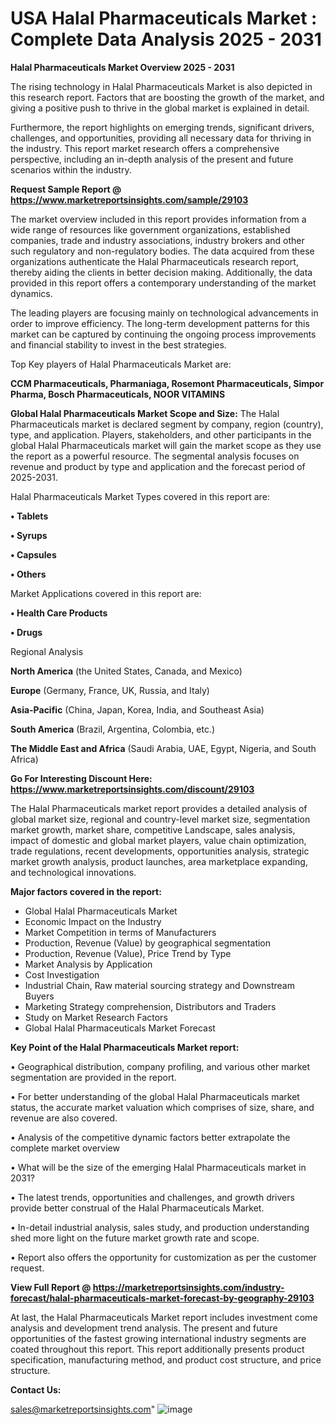 # USA Halal Pharmaceuticals Market : Complete Data Analysis 2025 - 2031

<Strong> Halal Pharmaceuticals Market Overview 2025 - 2031</strong>

The rising technology in Halal Pharmaceuticals Market is also depicted in this research report. Factors that are boosting the growth of the market, and giving a positive push to thrive in the global market is explained in detail.

Furthermore, the report highlights on emerging trends, significant drivers, challenges, and opportunities, providing all necessary data for thriving in the industry. This report market research offers a comprehensive perspective, including an in-depth analysis of the present and future scenarios within the industry.

<strong>Request Sample Report @ <a href=https://www.marketreportsinsights.com/sample/29103>https://www.marketreportsinsights.com/sample/29103</a></strong>

The market overview included in this report provides information from a wide range of resources like government organizations, established companies, trade and industry associations, industry brokers and other such regulatory and non-regulatory bodies. The data acquired from these organizations authenticate the Halal Pharmaceuticals research report, thereby aiding the clients in better decision making. Additionally, the data provided in this report offers a contemporary understanding of the market dynamics.

The leading players are focusing mainly on technological advancements in order to improve efficiency. The long-term development patterns for this market can be captured by continuing the ongoing process improvements and financial stability to invest in the best strategies.

Top Key players of Halal Pharmaceuticals Market are:

<strong>CCM Pharmaceuticals, Pharmaniaga, Rosemont Pharmaceuticals, Simpor Pharma, Bosch Pharmaceuticals, NOOR VITAMINS</strong>

<strong><b>Global Halal Pharmaceuticals Market Scope and Size:</b></strong>
The Halal Pharmaceuticals market is declared segment by company, region (country), type, and application. Players, stakeholders, and other participants in the global Halal Pharmaceuticals market will gain the market scope as they use the report as a powerful resource. The segmental analysis focuses on revenue and product by type and application and the forecast period of 2025-2031.

Halal Pharmaceuticals Market Types covered in this report are:

<strong>• Tablets

• Syrups

• Capsules

• Others</strong>

Market Applications covered in this report are:

<strong>• Health Care Products

• Drugs</strong> 

Regional Analysis

<strong>North America</strong> (the United States, Canada, and Mexico)

<strong>Europe</strong> (Germany, France, UK, Russia, and Italy)

<strong>Asia-Pacific</strong> (China, Japan, Korea, India, and Southeast Asia)

<strong>South America</strong> (Brazil, Argentina, Colombia, etc.)

<strong>The Middle East and Africa</strong> (Saudi Arabia, UAE, Egypt, Nigeria, and South Africa)

<strong>Go For Interesting Discount Here: <a href=https://www.marketreportsinsights.com/discount/29103>https://www.marketreportsinsights.com/discount/29103</a></strong>

The Halal Pharmaceuticals market report provides a detailed analysis of global market size, regional and country-level market size, segmentation market growth, market share, competitive Landscape, sales analysis, impact of domestic and global market players, value chain optimization, trade regulations, recent developments, opportunities analysis, strategic market growth analysis, product launches, area marketplace expanding, and technological innovations.

<strong><b>Major factors covered in the report:</b></strong>
<ul>
  <li>Global Halal Pharmaceuticals Market </li>
  <li>Economic Impact on the Industry</li>
  <li>Market Competition in terms of Manufacturers</li>
  <li>Production, Revenue (Value) by geographical segmentation</li>
  <li>Production, Revenue (Value), Price Trend by Type</li>
  <li>Market Analysis by Application</li>
  <li>Cost Investigation</li>
  <li>Industrial Chain, Raw material sourcing strategy and Downstream Buyers</li>
  <li>Marketing Strategy comprehension, Distributors and Traders</li>
  <li>Study on Market Research Factors</li>
  <li>Global Halal Pharmaceuticals Market Forecast</li>
</ul>

<strong><b>Key Point of the Halal Pharmaceuticals Market report:</b></strong>

• Geographical distribution, company profiling, and various other market segmentation are provided in the report.

• For better understanding of the global Halal Pharmaceuticals market status, the accurate market valuation which comprises of size, share, and revenue are also covered.

• Analysis of the competitive dynamic factors better extrapolate the complete market overview

• What will be the size of the emerging Halal Pharmaceuticals market in 2031?

• The latest trends, opportunities and challenges, and growth drivers provide better construal of the Halal Pharmaceuticals Market.

• In-detail industrial analysis, sales study, and production understanding shed more light on the future market growth rate and scope.

• Report also offers the opportunity for customization as per the customer request.

<strong><b>View Full Report @ <a href=https://marketreportsinsights.com/industry-forecast/halal-pharmaceuticals-market-forecast-by-geography-29103>https://marketreportsinsights.com/industry-forecast/halal-pharmaceuticals-market-forecast-by-geography-29103</a></b></strong>


At last, the Halal Pharmaceuticals Market report includes investment come analysis and development trend analysis. The present and future opportunities of the fastest growing international industry segments are coated throughout this report. This report additionally presents product specification, manufacturing method, and product cost structure, and price structure.

<strong>Contact Us:</strong>

sales@marketreportsinsights.com"
![image](https://github.com/user-attachments/assets/0fcc7405-5f40-4d99-8a26-15cf78b90b3c)
